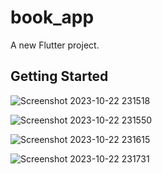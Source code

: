# book_app

A new Flutter project.

## Getting Started

![Screenshot 2023-10-22 231518](https://github.com/Ahmd1Khald/book_app/assets/102539416/d931b652-5d6f-49e2-938a-27aa9c76be32)

![Screenshot 2023-10-22 231550](https://github.com/Ahmd1Khald/book_app/assets/102539416/5314ef8a-f360-4b8c-8158-b7a8f80876b0)

![Screenshot 2023-10-22 231615](https://github.com/Ahmd1Khald/book_app/assets/102539416/d10f9fc8-81a5-47ca-94a0-6e0e7c7644c6)

![Screenshot 2023-10-22 231731](https://github.com/Ahmd1Khald/book_app/assets/102539416/5febf94b-6ae6-4bd0-a596-562d7ff387b6)
